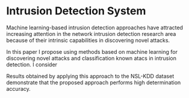 # Intrusion Detection System

Machine learning-based intrusion detection approaches have attracted increasing attention in the network intrusion detection research area because of their intrinsic capabilities in discovering novel attacks. 

In this paper I propose using methods based on machine learning for discovering novel attacks and classification known atacs  in intrusion detection. I consider 

Results obtained by applying this approach to the NSL-KDD  dataset demonstrate that the proposed approach performs high determination accuracy.
